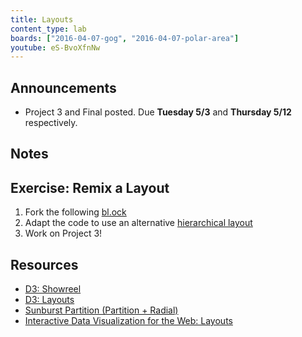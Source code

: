 ```yaml
---
title: Layouts
content_type: lab
boards: ["2016-04-07-gog", "2016-04-07-polar-area"]
youtube: eS-BvoXfnNw
---
```


<!-- <div class="video-wrapper">
<iframe src="https://www.youtube.com/embed/{{ page.youtube }}" frameborder="0" allowfullscreen width="560" height="349"></iframe>
</div>

{% for board in page.boards %}
[![]({{ site.baseurl }}/usf-datavis/boards/{{ board }}.jpg)]({{ site.baseurl }}/usf-datavis/boards/{{ board }}.jpg)
{% endfor %} -->

## Announcements

* Project 3 and Final posted. Due **Tuesday 5/3** and **Thursday 5/12** respectively.

## Notes

<!--
- Layout is as close to d3 has for charts
- Visual simplicity, data complexity
- Layout examples
  - Parts of whole
    - Pie
    - Stacked
    - Stream
  - Histogram
  - Hierarchy
    - Cluster
    - tree
    - pack
    - partition
    - treemap
    - bundle
  - Force Diagram
  - Showreel
    - 4 lines
    - 4 area
    - stacked area
    - stream
    - grouped bar -> by day
    - stacked bar -> by day
    - bar -> total change
    - pie -> total change
  - The humble pie chart
    - What's humble pie? 

facets (what is the __best__ neighborhood to stay in):
* review cleanliness, etc.
* beds, accomodates, etc.
* host reviews/ratings, response rate, response time etc.


I would be remiss if I didn't show you a force diagram. unfortunately they are not the most practical for a data scientist (if you have a network it is often too big to show in a force diagram, and if it is not too big it probably isn't too interesting) and often overused... so we won't be covering them.

-->

## Exercise: Remix a Layout

1. Fork the following [bl.ock](http://bl.ocks.org/Jay-Oh-eN/c0080393998211fa0f9b6c98579678c7)
2. Adapt the code to use an alternative [hierarchical layout](https://github.com/mbostock/d3/wiki/Hierarchy-Layout)
3. Work on Project 3!

## Resources

* [D3: Showreel](https://vimeo.com/29862153)
* [D3: Layouts](https://github.com/mbostock/d3/wiki/Layouts)
* [Sunburst Partition (Partition + Radial)](https://bl.ocks.org/mbostock/4063423)
* [Interactive Data Visualization for the Web: Layouts](http://chimera.labs.oreilly.com/books/1230000000345/ch11.html#_force_layout)

